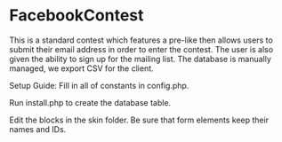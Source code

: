 FacebookContest
===============

This is a standard contest which features a pre-like then allows users to submit their email address in order to enter the contest.  The user is also given the ability to sign up for the mailing list.  The database is manually managed, we export CSV for the client.



Setup Guide:
Fill in all of constants in config.php.

Run install.php to create the database table.

Edit the blocks in the skin folder.  Be sure that form elements keep their names and IDs.